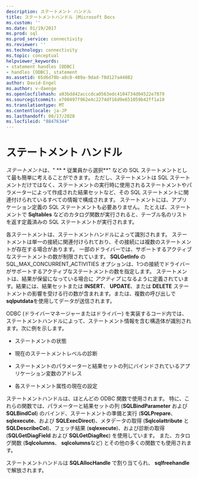```yaml
---
description: ステートメント ハンドル
title: ステートメントハンドル |Microsoft Docs
ms.custom: ''
ms.date: 01/19/2017
ms.prod: sql
ms.prod_service: connectivity
ms.reviewer: ''
ms.technology: connectivity
ms.topic: conceptual
helpviewer_keywords:
- statement handles [ODBC]
- handles [ODBC], statement
ms.assetid: 65d6d78b-a8c8-489a-9dad-f8d127a44882
author: David-Engel
ms.author: v-daenge
ms.openlocfilehash: a93bdd42acccdca0563edc4104734d04522e7879
ms.sourcegitcommit: e700497f962e4c2274df16d9e651059b42ff1a10
ms.translationtype: MT
ms.contentlocale: ja-JP
ms.lasthandoff: 08/17/2020
ms.locfileid: "88476344"
---
```

# <a name="statement-handles"></a>ステートメント ハンドル
*ステートメント*は、" ** \* 従業員から選択**" などの SQL ステートメントとして最も簡単に考えることができます。 ただし、ステートメントは SQL ステートメントだけではなく、ステートメントの実行時に使用されるステートメントやパラメーターによって作成された結果セットなど、その SQL ステートメントに関連付けられているすべての情報で構成されます。 ステートメントには、アプリケーション定義の SQL ステートメントも必要ありません。 たとえば、ステートメントで **Sqltables** などのカタログ関数が実行されると、テーブル名のリストを返す定義済みの SQL ステートメントが実行されます。  
  
 各ステートメントは、ステートメントハンドルによって識別されます。 ステートメントは単一の接続に関連付けられており、その接続には複数のステートメントが存在する場合があります。 一部のドライバーでは、サポートするアクティブなステートメントの数が制限されています。 **SQLGetInfo** の SQL_MAX_CONCURRENT_ACTIVITIES オプションは、1つの接続でドライバーがサポートするアクティブなステートメントの数を指定します。 ステートメントは、結果が保留になっている場合に *アクティブ* になるように定義されています。結果には、結果セットまたは **INSERT**、 **UPDATE**、または **DELETE** ステートメントの影響を受ける行の数が含まれます。または、複数の呼び出しで **sqlputdata**を使用してデータが送信されます。  
  
 ODBC (ドライバーマネージャーまたはドライバー) を実装するコード内では、ステートメントハンドルによって、ステートメント情報を含む構造体が識別されます。次に例を示します。  
  
-   ステートメントの状態  
  
-   現在のステートメントレベルの診断  
  
-   ステートメントのパラメーターと結果セットの列にバインドされているアプリケーション変数のアドレス  
  
-   各ステートメント属性の現在の設定  
  
 ステートメントハンドルは、ほとんどの ODBC 関数で使用されます。 特に、これらの関数では、パラメーターと結果セットの列 (**SQLBindParameter** および **SQLBindCol**) のバインド、ステートメントの準備と実行 (**SQLPrepare**、 **sqlexecute**、および **SQLExecDirect**)、メタデータの取得 (**Sqlcolattribute** と **SQLDescribeCol**)、フェッチ結果 (**sqlexecute**)、および診断の取得 (**SQLGetDiagField** および **SQLGetDiagRec**) を使用しています。 また、カタログ関数 (**Sqlcolumns**、 **sqlcolumns**など) とその他の多くの関数でも使用されます。  
  
 ステートメントハンドルは **SQLAllocHandle** で割り当てられ、 **sqlfreehandle**で解放されます。
